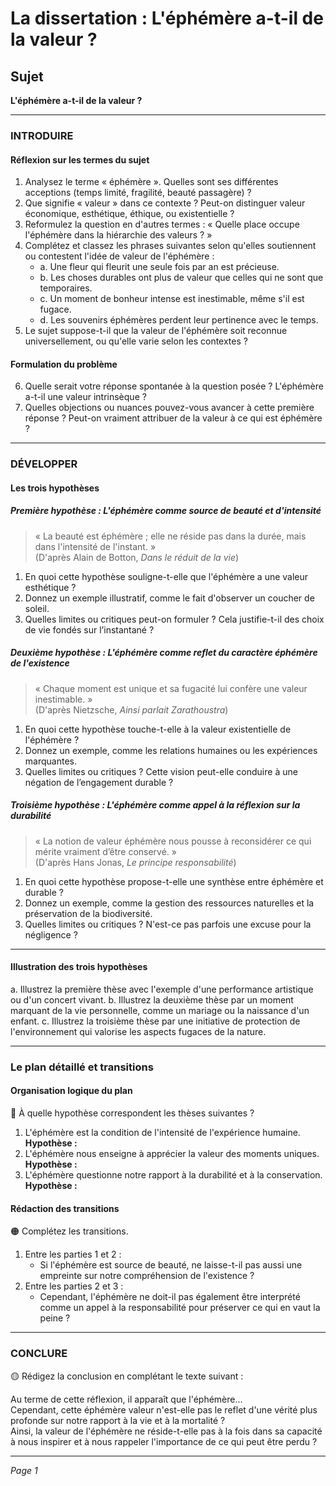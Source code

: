 # La dissertation : L'éphémère a-t-il de la valeur ?

## Sujet
**L'éphémère a-t-il de la valeur ?**

---

### INTRODUIRE

#### Réflexion sur les termes du sujet

1. Analysez le terme « éphémère ». Quelles sont ses différentes acceptions (temps limité, fragilité, beauté passagère) ?
2. Que signifie « valeur » dans ce contexte ? Peut-on distinguer valeur économique, esthétique, éthique, ou existentielle ?
3. Reformulez la question en d'autres termes : « Quelle place occupe l'éphémère dans la hiérarchie des valeurs ? »
4. Complétez et classez les phrases suivantes selon qu'elles soutiennent ou contestent l'idée de valeur de l'éphémère :
   - a. Une fleur qui fleurit une seule fois par an est précieuse.
   - b. Les choses durables ont plus de valeur que celles qui ne sont que temporaires.
   - c. Un moment de bonheur intense est inestimable, même s'il est fugace.
   - d. Les souvenirs éphémères perdent leur pertinence avec le temps.
5. Le sujet suppose-t-il que la valeur de l'éphémère soit reconnue universellement, ou qu'elle varie selon les contextes ?

#### Formulation du problème

6. Quelle serait votre réponse spontanée à la question posée ? L'éphémère a-t-il une valeur intrinsèque ?
7. Quelles objections ou nuances pouvez-vous avancer à cette première réponse ? Peut-on vraiment attribuer de la valeur à ce qui est éphémère ?

---

### DÉVELOPPER

#### Les trois hypothèses

##### Première hypothèse : L'éphémère comme source de beauté et d'intensité

> « La beauté est éphémère ; elle ne réside pas dans la durée, mais dans l'intensité de l'instant. »  
> (D'après Alain de Botton, *Dans le réduit de la vie*)

1. En quoi cette hypothèse souligne-t-elle que l'éphémère a une valeur esthétique ?
2. Donnez un exemple illustratif, comme le fait d'observer un coucher de soleil.
3. Quelles limites ou critiques peut-on formuler ? Cela justifie-t-il des choix de vie fondés sur l’instantané ?

##### Deuxième hypothèse : L'éphémère comme reflet du caractère éphémère de l'existence

> « Chaque moment est unique et sa fugacité lui confère une valeur inestimable. »  
> (D'après Nietzsche, *Ainsi parlait Zarathoustra*)

1. En quoi cette hypothèse touche-t-elle à la valeur existentielle de l'éphémère ?
2. Donnez un exemple, comme les relations humaines ou les expériences marquantes.
3. Quelles limites ou critiques ? Cette vision peut-elle conduire à une négation de l’engagement durable ?

##### Troisième hypothèse : L'éphémère comme appel à la réflexion sur la durabilité

> « La notion de valeur éphémère nous pousse à reconsidérer ce qui mérite vraiment d’être conservé. »  
> (D'après Hans Jonas, *Le principe responsabilité*)

1. En quoi cette hypothèse propose-t-elle une synthèse entre éphémère et durable ?
2. Donnez un exemple, comme la gestion des ressources naturelles et la préservation de la biodiversité.
3. Quelles limites ou critiques ? N'est-ce pas parfois une excuse pour la négligence ? 

---

#### Illustration des trois hypothèses

a. Illustrez la première thèse avec l'exemple d'une performance artistique ou d'un concert vivant.
b. Illustrez la deuxième thèse par un moment marquant de la vie personnelle, comme un mariage ou la naissance d'un enfant.
c. Illustrez la troisième thèse par une initiative de protection de l'environnement qui valorise les aspects fugaces de la nature.

---

### Le plan détaillé et transitions

#### Organisation logique du plan

🔴 À quelle hypothèse correspondent les thèses suivantes ?

1. L'éphémère est la condition de l'intensité de l'expérience humaine.  
   **Hypothèse :**
2. L'éphémère nous enseigne à apprécier la valeur des moments uniques.  
   **Hypothèse :**
3. L'éphémère questionne notre rapport à la durabilité et à la conservation.  
   **Hypothèse :**

#### Rédaction des transitions

🟠 Complétez les transitions.

1. Entre les parties 1 et 2 :  
   - Si l'éphémère est source de beauté, ne laisse-t-il pas aussi une empreinte sur notre compréhension de l'existence ? 
2. Entre les parties 2 et 3 :  
   - Cependant, l'éphémère ne doit-il pas également être interprété comme un appel à la responsabilité pour préserver ce qui en vaut la peine ?

---

### CONCLURE

🟡 Rédigez la conclusion en complétant le texte suivant :

Au terme de cette réflexion, il apparaît que l'éphémère...  
Cependant, cette éphémère valeur n'est-elle pas le reflet d'une vérité plus profonde sur notre rapport à la vie et à la mortalité ?  
Ainsi, la valeur de l'éphémère ne réside-t-elle pas à la fois dans sa capacité à nous inspirer et à nous rappeler l'importance de ce qui peut être perdu ? 

--- 

*Page 1*